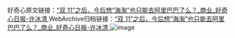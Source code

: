 好奇心原文链接：[“双 11”之后，今后想“海淘”也只能去阿里巴巴了么？_商业_好奇心日报-许冰清 ](https://www.qdaily.com/articles/10257.html)
WebArchive归档链接：[“双 11”之后，今后想“海淘”也只能去阿里巴巴了么？_商业_好奇心日报-许冰清 ](http://web.archive.org/web/20190623155917/https://www.qdaily.com/articles/10257.html)
![image](http://ww3.sinaimg.cn/large/007d5XDply1g3vvrvpmoaj30u02pgki5)
